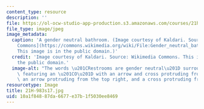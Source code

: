```yaml
---
content_type: resource
description: ''
file: https://ol-ocw-studio-app-production.s3.amazonaws.com/courses/21h-983-gender-spring-2017/10a1f84887da6677e37b1f5030ee8469_21H-983s17.jpg
file_type: image/jpeg
image_metadata:
  caption: 'A gender neutral bathroom. (Image courtesy of Kaldari. Source: [Wikimedia
    Commons](https://commons.wikimedia.org/wiki/File:Gender_neutral_bathroom_sign.jpg).
    This image is in the public domain.)'
  credit: 'Image courtesy of Kaldari. Source: Wikimedia Commons. This image is in
    the public domain.'
  image-alt: "The words \u201CRestrooms are gender neutral\u201D surround a symbol\
    \ featuring an \u201CO\u201D with an arrow and cross protruding from the top left,\
    \ an arrow protruding from the top right, and a cross protruding from the bottom. "
resourcetype: Image
title: 21H-983s17.jpg
uid: 10a1f848-87da-6677-e37b-1f5030ee8469
---
```

